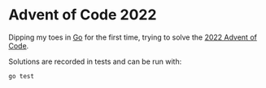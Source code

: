 # Advent of Code 2022

Dipping my toes in [Go](https://go.dev) for the first time, trying to solve the [2022 Advent of Code](https://adventofcode.com/2022).

Solutions are recorded in tests and can be run with:

```
go test
```
